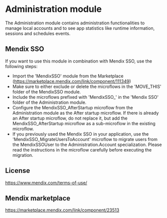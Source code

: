 # Administration module
The Administration module contains administration functionalities to manage local accounts and to see app statistics like runtime information, sessions and schedules events.

## Mendix SSO
If you want to use this module in combination with Mendix SSO, use the following steps:
- Import the 'MendixSSO' module from the Marketplace (https://marketplace.mendix.com/link/component/111349)
- Make sure to either exclude or delete the microflows in the 'MOVE_THIS' folder of the MendixSSO module.
- Include the microflows prefixed with 'MendixSSO_' in the 'Mendix SSO' folder of the Administration module.
- Configure the MendixSSO_AfterStartup microflow from the Administration module as the After startup microflow. If there is already an After startup microflow, do not replace it, but add the MendixSSO_AfterStartup microflow as a sub-microflow in the existing microflow.
- If you previously used the Mendix SSO in your application, use the 'MendixSSO_MigrateUsersToAccount' microflow to migrate users from the MendixSSOUser to the Administration.Account specialization. Please read the instructions in the microflow carefully before executing the migration.

## License
https://www.mendix.com/terms-of-use/

## Mendix marketplace
https://marketplace.mendix.com/link/component/23513
